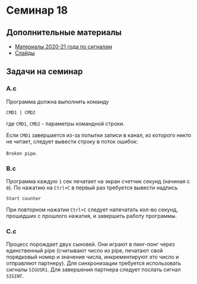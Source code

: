 # Семинар 18

## Дополнительные материалы

* [Материалы 2020-21 года по сигналам](https://github.com/blackav/hse-caos-2020/tree/master/18-signal)
* [Слайды](https://dbeliakov.github.io/hse-os-2019/seminars/19/slides/#12)

## Задачи на семинар

### A.c

Программа должна выполнить команду

`CMD1 | CMD2`

где `CMD1`, `CMD2` - параметры командной строки.

Если `CMD1` завершается из-за попытки записи в канал, из которого
никто не читает, следует вывести строку в поток ошибок:

`Broken pipe`.

### B.c

Программа каждую `1` сек печатает на экран счетчик секунд (начиная с `0`).
По нажатию на `Ctrl+C` в первый раз требуется вывести надпись

`Start counter`

При повторном нажатии `Ctrl+C` следует напечатать кол-во секунд, прошедших
с прошлого нажатия, и завершить работу программы.

### C.c

Процесс порождает двух сыновей.
Они играют в пинг-понг через единственный pipe (считывают число из pipe,
печатают свой порядковый номер и значение числа, инкрементируют это число и отправляют
партнеру). Для синхронизации требуется использовать сигналы `SIGUSR1`.
Для завершения партнера следует послать сигнал `SIGINT`.
